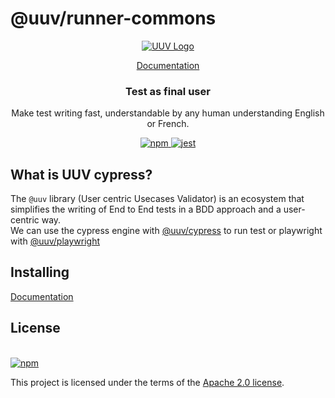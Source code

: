 # @uuv/runner-commons
<p align="center">  
<a href="https://e2e-test-quest.github.io">  
<picture>  
<img alt="UUV Logo" src="https://e2e-test-quest.github.io/uuv/img/uuv.png">  
</picture>  
</a>  
</p>  
<p align="center">  
<a href="https://e2e-test-quest.github.io">Documentation</a>  
</p>  

<h3 align="center">  
Test as final user  
</h3>  

<p align="center">  
Make test writing fast, understandable by any human understanding English or French.  
</p>  

<p align="center">  
<a href="https://www.npmjs.com/package/@uuv/commons">  
<img src="https://img.shields.io/badge/available%20on%20npm-grey?logo=npm" alt="npm"/>  
</a>  
<a href="https://jestjs.io/fr/">  
<img src="https://img.shields.io/badge/tested%20with-jest-yellow?logo=jest" alt="jest"/>  
</a>  
<br />  
</p>  

## What is UUV cypress?

<p align="center">  

The `@uuv` library (User centric Usecases Validator) is an ecosystem that simplifies the writing of End to End tests in a BDD approach and a user-centric way.  
We can use the cypress engine with [@uuv/cypress](https://www.npmjs.com/package/@uuv/cypress) to run test or playwright with [@uuv/playwright](https://www.npmjs.com/package/@uuv/playwright)
</p>  

## Installing

<a href="https://e2e-test-quest.github.io">Documentation</a>

## License

[<a href="https://www.npmjs.com/package/@uuv/cypress">  
<img src="https://img.shields.io/badge/license-Apache%202.0-blue" alt="npm"/>  
</a>](https://www.apache.org/licenses/LICENSE-2.0)

This project is licensed under the terms of the [Apache 2.0 license](https://www.apache.org/licenses/LICENSE-2.0).
